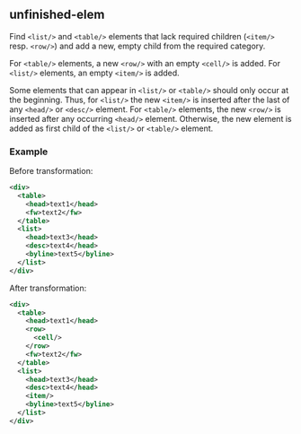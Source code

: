 ## unfinished-elem
Find `<list/>` and `<table/>` elements that lack required children (`<item/>` resp. `<row/>`) and add a new, empty child from the required category.

For `<table/>` elements, a new `<row/>` with an empty `<cell/>` is added.
For `<list/>` elements, an empty `<item/>` is added.

Some elements that can appear in `<list/>` or `<table/>` should only occur at the beginning. Thus, for `<list/>` the new `<item/>` is inserted after the last of any `<head/>` or `<desc/>` element.
For `<table/>` elements, the new `<row/>` is inserted after any occurring `<head/>` element.
Otherwise, the new element is added as first child of the `<list/>` or `<table/>` element.

### Example
Before transformation:
```xml
<div>
  <table>
    <head>text1</head>
    <fw>text2</fw>
  </table>
  <list>
    <head>text3</head>
    <desc>text4</head>
    <byline>text5</byline>
  </list>
</div>
```

After transformation:
```xml
<div>
  <table>
    <head>text1</head>
    <row>
      <cell/>
    </row>
    <fw>text2</fw>
  </table>
  <list>
    <head>text3</head>
    <desc>text4</head>
    <item/>
    <byline>text5</byline>
  </list>
</div>
```
